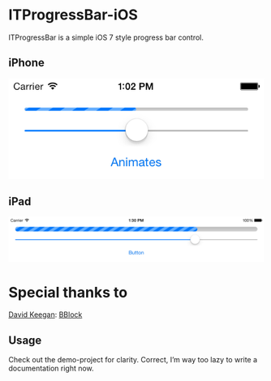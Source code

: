 ITProgressBar-iOS
=================

ITProgressBar is a simple iOS 7 style progress bar control.


iPhone
------

![](./Demo.png)

iPad
----
![](./Demo-iPad.png)


Special thanks to
=================

[David Keegan](https://github.com/kgn/): [BBlock](https://github.com/kgn/BBlock)


Usage
-----

Check out the demo-project for clarity.
Correct, I’m way too lazy to write a documentation right now.